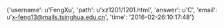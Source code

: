 {'username': u'FengXu', 'path': u'xz1201/1201.html', 'answer': u'C', 'email': u'x-feng13@mails.tsinghua.edu.cn', 'time': '2016-02-26:10:17:48'}